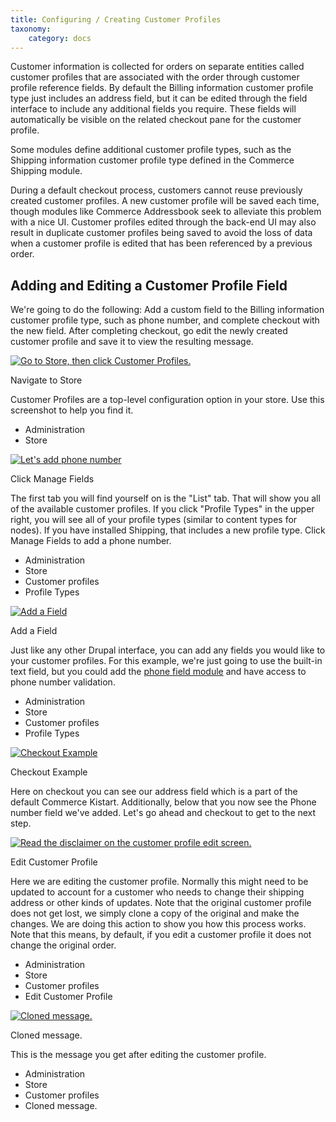 ```yaml
---
title: Configuring / Creating Customer Profiles
taxonomy:
    category: docs
---
```


<div class="docs-enhanced">
<p>Customer information is collected for orders on separate entities called customer profiles that
are associated with the order through customer profile reference fields. By default the Billing
information customer profile type just includes an address field, but it can be edited through
the field interface to include any additional fields you require. These fields will automatically be
visible on the related checkout pane for the customer profile.</p>
<p>Some modules define additional customer profile types, such as the Shipping information
customer profile type defined in the Commerce Shipping module.</p>
<p>During a default checkout process, customers cannot reuse previously created customer
profiles. A new customer profile will be saved each time, though modules like Commerce
Addressbook seek to alleviate this problem with a nice UI. Customer profiles edited through the
back-end UI may also result in duplicate customer profiles being saved to avoid the loss of data
when a customer profile is edited that has been referenced by a previous order.</p>
<h2>Adding and Editing a Customer Profile Field</h2>
<p>We're going to do the following: Add a custom field to the Billing information customer profile type, such as phone
number, and complete checkout with the new field. After completing checkout, go edit
the newly created customer profile and save it to view the resulting message.</p>
<div class="screenshot screenshot-caption">
    <div class="img">
        <a href="/sites/default/files/docs/Profile-Admin-1.png">
            <img src="/sites/default/files/docs/Profile-Admin-1.png" alt="Go to Store, then click Customer Profiles." />
        </a>
    </div>
    <div class="caption">
        <p class="caption-title">Navigate to Store</p>
        <p>Customer Profiles are a top-level configuration option in your store. Use this screenshot to help you find it.</p>
    </div>
    <ul class="screenshot_breadcrumbs">
        <li class="first">Administration</li>
        <li class="last">Store</li>
    </ul>
</div>

<div class="screenshot screenshot-caption">
    <div class="img">
        <a href="/sites/default/files/docs/Profile-Admin-2.png">
            <img src="/sites/default/files/docs/Profile-Admin-2.png" alt="Let's add phone number" />
        </a>
    </div>
    <div class="caption">
        <p class="caption-title">Click Manage Fields</p>
        <p>The first tab you will find yourself on is the "List" tab. That will show you all of the available customer profiles. If you click "Profile Types" in the upper right, you will see all of your profile types (similar to content types for nodes). If you have installed Shipping, that includes a new profile type. Click Manage Fields to add a phone number.</p>
    </div>
    <ul class="screenshot_breadcrumbs">
        <li class="first">Administration</li>
        <li>Store</li>
        <li>Customer profiles</li>
        <li class="last">Profile Types</li>
    </ul>
</div>

<div class="screenshot screenshot-caption">
    <div class="img">
        <a href="/sites/default/files/docs/Profile-Admin-3.png">
            <img src="/sites/default/files/docs/Profile-Admin-3.png" alt="Add a Field" />
        </a>
    </div>
    <div class="caption">
        <p class="caption-title">Add a Field</p>
        <p>Just like any other Drupal interface, you can add any fields you would like to your customer profiles. For this example, we're just going to use the built-in text field, but you could add the <a href="http://drupal.org/project/phone">phone field module</a> and have access to phone number validation.</p>
    </div>
    <ul class="screenshot_breadcrumbs">
        <li class="first">Administration</li>
        <li>Store</li>
        <li>Customer profiles</li>
        <li class="last">Profile Types</li>
    </ul>
</div>

<div class="screenshot screenshot-caption">
    <div class="img">
        <a href="/sites/default/files/docs/Profile-Admin-4.png">
            <img src="/sites/default/files/docs/Profile-Admin-4.png" alt="Checkout Example" />
        </a>
    </div>
    <div class="caption">
        <p class="caption-title">Checkout Example</p>
        <p>Here on checkout you can see our address field which is a part of the default Commerce Kistart. Additionally, below that you now see the Phone number field we've added. Let's go ahead and checkout to get to the next step.</p>
    </div>
</div>

<div class="screenshot screenshot-caption">
    <div class="img">
        <a href="/sites/default/files/docs/Profile-Admin-5.png">
            <img src="/sites/default/files/docs/Profile-Admin-5.png" alt="Read the disclaimer on the customer profile edit screen." />
        </a>
    </div>
    <div class="caption">
        <p class="caption-title">Edit Customer Profile</p>
        <p>Here we are editing the customer profile. Normally this might need to be updated to account for a customer who needs to change their shipping address or other kinds of updates. Note that the original customer profile does not get lost, we simply clone a copy of the original and make the changes. We are doing this action to show you how this process works. Note that this means, by default, if you edit a customer profile it does not change the original order.</p>
    </div>
    <ul class="screenshot_breadcrumbs">
        <li class="first">Administration</li>
        <li>Store</li>
        <li>Customer profiles</li>
        <li class="last">Edit Customer Profile</li>
    </ul>
</div>

<div class="screenshot screenshot-caption">
    <div class="img">
        <a href="/sites/default/files/docs/Profile-Admin-6.png">
            <img src="/sites/default/files/docs/Profile-Admin-6.png" alt="Cloned message." />
        </a>
    </div>
    <div class="caption">
        <p class="caption-title">Cloned message.</p>
        <p>This is the message you get after editing the customer profile.</p>
    </div>
    <ul class="screenshot_breadcrumbs">
        <li class="first">Administration</li>
        <li>Store</li>
        <li>Customer profiles</li>
        <li class="last">Cloned message.</li>
    </ul>
</div>
</div>